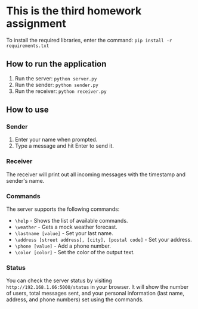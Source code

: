 # This is the third homework assignment

To install the required libraries, enter the command:
`pip install -r requirements.txt`

## How to run the application

1. Run the server: `python server.py`
2. Run the sender: `python sender.py`
3. Run the receiver: `python receiver.py`

## How to use

### Sender

1. Enter your name when prompted.
2. Type a message and hit Enter to send it.

### Receiver

The receiver will print out all incoming messages with the timestamp and sender's name.

### Commands

The server supports the following commands:

- `\help` - Shows the list of available commands.
- `\weather` - Gets a mock weather forecast.
- `\lastname [value]` - Set your last name.
- `\address [street address], [city], [postal code]` - Set your address.
- `\phone [value]` - Add a phone number.
- `\color [color]` - Set the color of the output text.

### Status

You can check the server status by visiting `http://192.168.1.66:5000/status` in your browser. It will show the number of users, total messages sent, and your personal information (last name, address, and phone numbers) set using the commands.